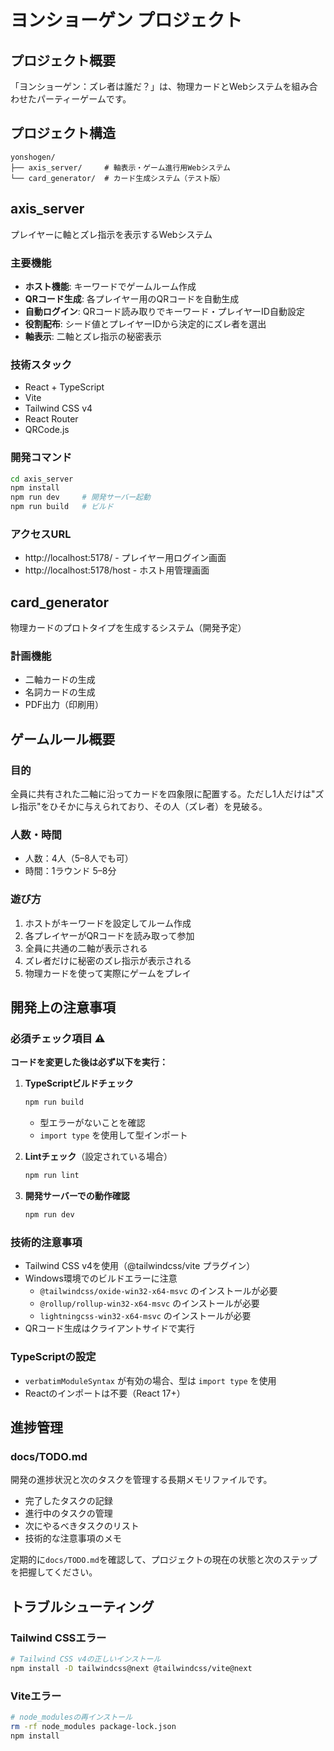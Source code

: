 # ヨンショーゲン プロジェクト

## プロジェクト概要
「ヨンショーゲン：ズレ者は誰だ？」は、物理カードとWebシステムを組み合わせたパーティーゲームです。

## プロジェクト構造
```
yonshogen/
├── axis_server/     # 軸表示・ゲーム進行用Webシステム
└── card_generator/  # カード生成システム（テスト版）
```

## axis_server
プレイヤーに軸とズレ指示を表示するWebシステム

### 主要機能
- **ホスト機能**: キーワードでゲームルーム作成
- **QRコード生成**: 各プレイヤー用のQRコードを自動生成
- **自動ログイン**: QRコード読み取りでキーワード・プレイヤーID自動設定
- **役割配布**: シード値とプレイヤーIDから決定的にズレ者を選出
- **軸表示**: 二軸とズレ指示の秘密表示

### 技術スタック
- React + TypeScript
- Vite
- Tailwind CSS v4
- React Router
- QRCode.js

### 開発コマンド
```bash
cd axis_server
npm install
npm run dev     # 開発サーバー起動
npm run build   # ビルド
```

### アクセスURL
- http://localhost:5178/ - プレイヤー用ログイン画面
- http://localhost:5178/host - ホスト用管理画面

## card_generator
物理カードのプロトタイプを生成するシステム（開発予定）

### 計画機能
- 二軸カードの生成
- 名詞カードの生成
- PDF出力（印刷用）

## ゲームルール概要

### 目的
全員に共有された二軸に沿ってカードを四象限に配置する。ただし1人だけは"ズレ指示"をひそかに与えられており、その人（ズレ者）を見破る。

### 人数・時間
- 人数：4人（5–8人でも可）
- 時間：1ラウンド 5–8分

### 遊び方
1. ホストがキーワードを設定してルーム作成
2. 各プレイヤーがQRコードを読み取って参加
3. 全員に共通の二軸が表示される
4. ズレ者だけに秘密のズレ指示が表示される
5. 物理カードを使って実際にゲームをプレイ

## 開発上の注意事項

### 必須チェック項目 ⚠️
**コードを変更した後は必ず以下を実行：**

1. **TypeScriptビルドチェック**
   ```bash
   npm run build
   ```
   - 型エラーがないことを確認
   - `import type` を使用して型インポート

2. **Lintチェック**（設定されている場合）
   ```bash
   npm run lint
   ```

3. **開発サーバーでの動作確認**
   ```bash
   npm run dev
   ```

### 技術的注意事項
- Tailwind CSS v4を使用（@tailwindcss/vite プラグイン）
- Windows環境でのビルドエラーに注意
  - `@tailwindcss/oxide-win32-x64-msvc` のインストールが必要
  - `@rollup/rollup-win32-x64-msvc` のインストールが必要
  - `lightningcss-win32-x64-msvc` のインストールが必要
- QRコード生成はクライアントサイドで実行

### TypeScriptの設定
- `verbatimModuleSyntax` が有効の場合、型は `import type` を使用
- Reactのインポートは不要（React 17+）

## 進捗管理

### docs/TODO.md
開発の進捗状況と次のタスクを管理する長期メモリファイルです。
- 完了したタスクの記録
- 進行中のタスクの管理
- 次にやるべきタスクのリスト
- 技術的な注意事項のメモ

定期的に`docs/TODO.md`を確認して、プロジェクトの現在の状態と次のステップを把握してください。

## トラブルシューティング

### Tailwind CSSエラー
```bash
# Tailwind CSS v4の正しいインストール
npm install -D tailwindcss@next @tailwindcss/vite@next
```

### Viteエラー
```bash
# node_modulesの再インストール
rm -rf node_modules package-lock.json
npm install
```